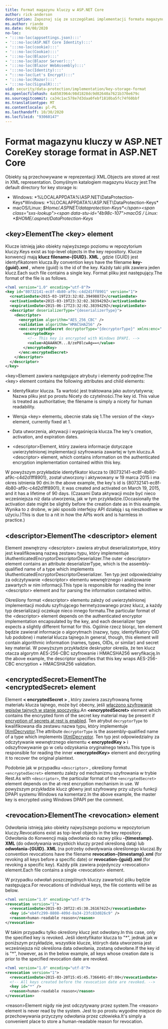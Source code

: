 ```yaml
---
title: Format magazynu kluczy w ASP.NET Core
author: rick-anderson
description: Zapoznaj się ze szczegółami implementacji formatu magazynu kluczy ASP.NET Core ochrony danych.
ms.author: riande
ms.date: 04/08/2020
no-loc:
- ':::no-loc(appsettings.json):::'
- ':::no-loc(ASP.NET Core Identity):::'
- ':::no-loc(cookie):::'
- ':::no-loc(Cookie):::'
- ':::no-loc(Blazor):::'
- ':::no-loc(Blazor Server):::'
- ':::no-loc(Blazor WebAssembly):::'
- ':::no-loc(Identity):::'
- ":::no-loc(Let's Encrypt):::"
- ':::no-loc(Razor):::'
- ':::no-loc(SignalR):::'
uid: security/data-protection/implementation/key-storage-format
ms.openlocfilehash: 4a8503964c98d1828dc9d02640a7621b370e679c
ms.sourcegitcommit: ca34c1ac578e7d3daa0febf1810ba5fc74f60bbf
ms.translationtype: MT
ms.contentlocale: pl-PL
ms.lasthandoff: 10/30/2020
ms.locfileid: "93060147"
---
```

# <a name="key-storage-format-in-aspnet-core"></a><span data-ttu-id="4b98c-103">Format magazynu kluczy w ASP.NET Core</span><span class="sxs-lookup"><span data-stu-id="4b98c-103">Key storage format in ASP.NET Core</span></span>

<a name="data-protection-implementation-key-storage-format"></a>

<span data-ttu-id="4b98c-104">Obiekty są przechowywane w reprezentacji XML.</span><span class="sxs-lookup"><span data-stu-id="4b98c-104">Objects are stored at rest in XML representation.</span></span> <span data-ttu-id="4b98c-105">Domyślnym katalogiem magazynu kluczy jest:</span><span class="sxs-lookup"><span data-stu-id="4b98c-105">The default directory for key storage is:</span></span>

* <span data-ttu-id="4b98c-106">Windows: \*%LOCALAPPDATA%\ASP.NET\DataProtection-Keys\*</span><span class="sxs-lookup"><span data-stu-id="4b98c-106">Windows: \*%LOCALAPPDATA%\ASP.NET\DataProtection-Keys\*</span></span>
* <span data-ttu-id="4b98c-107">macOS/Linux: *$Home/.ASPNET/dataprotection-Keys*</span><span class="sxs-lookup"><span data-stu-id="4b98c-107">macOS / Linux: *$HOME/.aspnet/DataProtection-Keys*</span></span>

## <a name="the-key-element"></a><span data-ttu-id="4b98c-108">\<key>Element</span><span class="sxs-lookup"><span data-stu-id="4b98c-108">The \<key> element</span></span>

<span data-ttu-id="4b98c-109">Klucze istnieją jako obiekty najwyższego poziomu w repozytorium kluczy.</span><span class="sxs-lookup"><span data-stu-id="4b98c-109">Keys exist as top-level objects in the key repository.</span></span> <span data-ttu-id="4b98c-110">Klucze konwencji mają **klucz filename-{GUID}. XML** , gdzie {GUID} jest identyfikatorem klucza.</span><span class="sxs-lookup"><span data-stu-id="4b98c-110">By convention keys have the filename **key-{guid}.xml** , where {guid} is the id of the key.</span></span> <span data-ttu-id="4b98c-111">Każdy taki plik zawiera jeden klucz.</span><span class="sxs-lookup"><span data-stu-id="4b98c-111">Each such file contains a single key.</span></span> <span data-ttu-id="4b98c-112">Format pliku jest następujący.</span><span class="sxs-lookup"><span data-stu-id="4b98c-112">The format of the file is as follows.</span></span>

```xml
<?xml version="1.0" encoding="utf-8"?>
<key id="80732141-ec8f-4b80-af9c-c4d2d1ff8901" version="1">
  <creationDate>2015-03-19T23:32:02.3949887Z</creationDate>
  <activationDate>2015-03-19T23:32:02.3839429Z</activationDate>
  <expirationDate>2015-06-17T23:32:02.3839429Z</expirationDate>
  <descriptor deserializerType="{deserializerType}">
    <descriptor>
      <encryption algorithm="AES_256_CBC" />
      <validation algorithm="HMACSHA256" />
      <enc:encryptedSecret decryptorType="{decryptorType}" xmlns:enc="...">
        <encryptedKey>
          <!-- This key is encrypted with Windows DPAPI. -->
          <value>AQAAANCM...8/zeP8lcwAg==</value>
        </encryptedKey>
      </enc:encryptedSecret>
    </descriptor>
  </descriptor>
</key>
```

<span data-ttu-id="4b98c-113">\<key>Element zawiera następujące atrybuty i elementy podrzędne:</span><span class="sxs-lookup"><span data-stu-id="4b98c-113">The \<key> element contains the following attributes and child elements:</span></span>

* <span data-ttu-id="4b98c-114">Identyfikator klucza. Ta wartość jest traktowana jako autorytatywna; Nazwa pliku jest po prostu Nicety do czytelności.</span><span class="sxs-lookup"><span data-stu-id="4b98c-114">The key id. This value is treated as authoritative; the filename is simply a nicety for human readability.</span></span>

* <span data-ttu-id="4b98c-115">Wersja \<key> elementu, obecnie stała się 1.</span><span class="sxs-lookup"><span data-stu-id="4b98c-115">The version of the \<key> element, currently fixed at 1.</span></span>

* <span data-ttu-id="4b98c-116">Data utworzenia, aktywacji i wygaśnięcia klucza.</span><span class="sxs-lookup"><span data-stu-id="4b98c-116">The key's creation, activation, and expiration dates.</span></span>

* <span data-ttu-id="4b98c-117">\<descriptor>Element, który zawiera informacje dotyczące uwierzytelnionej implementacji szyfrowania zawartej w tym kluczu.</span><span class="sxs-lookup"><span data-stu-id="4b98c-117">A \<descriptor> element, which contains information on the authenticated encryption implementation contained within this key.</span></span>

<span data-ttu-id="4b98c-118">W powyższym przykładzie identyfikator klucza to {80732141-ec8f-4b80-af9c-c4d2d1ff8901}, został utworzony i aktywowany w 19 marca 2015 i ma okres istnienia 90 dni.</span><span class="sxs-lookup"><span data-stu-id="4b98c-118">In the above example, the key's id is {80732141-ec8f-4b80-af9c-c4d2d1ff8901}, it was created and activated on March 19, 2015, and it has a lifetime of 90 days.</span></span> <span data-ttu-id="4b98c-119">(Czasami Data aktywacji może być nieco wcześniejsza niż data utworzenia, jak w tym przykładzie.</span><span class="sxs-lookup"><span data-stu-id="4b98c-119">(Occasionally the activation date might be slightly before the creation date as in this example.</span></span> <span data-ttu-id="4b98c-120">Wynika to z drobne, w jaki sposób interfejsy API działają i są nieszkodliwe w użyciu.)</span><span class="sxs-lookup"><span data-stu-id="4b98c-120">This is due to a nit in how the APIs work and is harmless in practice.)</span></span>

## <a name="the-descriptor-element"></a><span data-ttu-id="4b98c-121">\<descriptor>Element</span><span class="sxs-lookup"><span data-stu-id="4b98c-121">The \<descriptor> element</span></span>

<span data-ttu-id="4b98c-122">Element zewnętrzny \<descriptor> zawiera atrybut deserializatortype, który jest kwalifikowaną nazwą zestawu typu, który implementuje IAuthenticatedEncryptorDescriptorDeserializer.</span><span class="sxs-lookup"><span data-stu-id="4b98c-122">The outer \<descriptor> element contains an attribute deserializerType, which is the assembly-qualified name of a type which implements IAuthenticatedEncryptorDescriptorDeserializer.</span></span> <span data-ttu-id="4b98c-123">Ten typ jest odpowiedzialny za odczytywanie \<descriptor> elementu wewnętrznego i analizowanie zawartych w nim informacji.</span><span class="sxs-lookup"><span data-stu-id="4b98c-123">This type is responsible for reading the inner \<descriptor> element and for parsing the information contained within.</span></span>

<span data-ttu-id="4b98c-124">Określony format \<descriptor> elementu zależy od uwierzytelnionej implementacji modułu szyfrującego hermetyzowanego przez klucz, a każdy typ deserializacji oczekuje nieco innego formatu.</span><span class="sxs-lookup"><span data-stu-id="4b98c-124">The particular format of the \<descriptor> element depends on the authenticated encryptor implementation encapsulated by the key, and each deserializer type expects a slightly different format for this.</span></span> <span data-ttu-id="4b98c-125">Ogólnie rzecz biorąc, ten element będzie zawierał informacje o algorytmach (nazwy, typy, identyfikatory OID lub podobne) i materiał klucza tajnego.</span><span class="sxs-lookup"><span data-stu-id="4b98c-125">In general, though, this element will contain algorithmic information (names, types, OIDs, or similar) and secret key material.</span></span> <span data-ttu-id="4b98c-126">W powyższym przykładzie deskryptor określa, że ten klucz otacza algorytm AES-256-CBC szyfrowanie i HMACSHA256 weryfikację.</span><span class="sxs-lookup"><span data-stu-id="4b98c-126">In the above example, the descriptor specifies that this key wraps AES-256-CBC encryption + HMACSHA256 validation.</span></span>

## <a name="the-encryptedsecret-element"></a><span data-ttu-id="4b98c-127">\<encryptedSecret>Element</span><span class="sxs-lookup"><span data-stu-id="4b98c-127">The \<encryptedSecret> element</span></span>

<span data-ttu-id="4b98c-128">Element **&lt; encryptedSecret &gt;** , który zawiera zaszyfrowaną formę materiału klucza tajnego, może być obecny, jeśli [włączono szyfrowanie wpisów tajnych w stanie spoczynku](xref:security/data-protection/implementation/key-encryption-at-rest).</span><span class="sxs-lookup"><span data-stu-id="4b98c-128">An **&lt;encryptedSecret&gt;** element which contains the encrypted form of the secret key material may be present if [encryption of secrets at rest is enabled](xref:security/data-protection/implementation/key-encryption-at-rest).</span></span> <span data-ttu-id="4b98c-129">Ten atrybut `decryptorType` to kwalifikowana dla zestawu nazwa typu, który implementuje [IXmlDecryptor](/dotnet/api/microsoft.aspnetcore.dataprotection.xmlencryption.ixmldecryptor).</span><span class="sxs-lookup"><span data-stu-id="4b98c-129">The attribute `decryptorType` is the assembly-qualified name of a type which implements [IXmlDecryptor](/dotnet/api/microsoft.aspnetcore.dataprotection.xmlencryption.ixmldecryptor).</span></span> <span data-ttu-id="4b98c-130">Ten typ jest odpowiedzialny za odczytywanie wewnętrznego elementu **&lt; encryptedKey &gt;** i odszyfrowywanie go w celu odzyskania oryginalnego tekstu.</span><span class="sxs-lookup"><span data-stu-id="4b98c-130">This type is responsible for reading the inner **&lt;encryptedKey&gt;** element and decrypting it to recover the original plaintext.</span></span>

<span data-ttu-id="4b98c-131">Podobnie jak w przypadku `<descriptor>` , określony format `<encryptedSecret>` elementu zależy od mechanizmu szyfrowania w trybie Rest.</span><span class="sxs-lookup"><span data-stu-id="4b98c-131">As with `<descriptor>`, the particular format of the `<encryptedSecret>` element depends on the at-rest encryption mechanism in use.</span></span> <span data-ttu-id="4b98c-132">W powyższym przykładzie klucz główny jest szyfrowany przy użyciu funkcji DPAPI systemu Windows na komentarz.</span><span class="sxs-lookup"><span data-stu-id="4b98c-132">In the above example, the master key is encrypted using Windows DPAPI per the comment.</span></span>

## <a name="the-revocation-element"></a><span data-ttu-id="4b98c-133">\<revocation>Element</span><span class="sxs-lookup"><span data-stu-id="4b98c-133">The \<revocation> element</span></span>

<span data-ttu-id="4b98c-134">Odwołania istnieją jako obiekty najwyższego poziomu w repozytorium kluczy.</span><span class="sxs-lookup"><span data-stu-id="4b98c-134">Revocations exist as top-level objects in the key repository.</span></span> <span data-ttu-id="4b98c-135">Odwołania do Konwencji mają odwołania do nazwy pliku **-{timestamp}. XML** (do odwoływania wszystkich kluczy przed określoną datą) lub **odwołania-{GUID}. XML** (na potrzeby odwoływania określonego klucza).</span><span class="sxs-lookup"><span data-stu-id="4b98c-135">By convention revocations have the filename **revocation-{timestamp}.xml** (for revoking all keys before a specific date) or **revocation-{guid}.xml** (for revoking a specific key).</span></span> <span data-ttu-id="4b98c-136">Każdy plik zawiera pojedynczy \<revocation> element.</span><span class="sxs-lookup"><span data-stu-id="4b98c-136">Each file contains a single \<revocation> element.</span></span>

<span data-ttu-id="4b98c-137">W przypadku odwołań poszczególnych kluczy zawartość pliku będzie następująca.</span><span class="sxs-lookup"><span data-stu-id="4b98c-137">For revocations of individual keys, the file contents will be as below.</span></span>

```xml
<?xml version="1.0" encoding="utf-8"?>
<revocation version="1">
  <revocationDate>2015-03-20T22:45:30.2616742Z</revocationDate>
  <key id="eb4fc299-8808-409d-8a34-23fc83d026c9" />
  <reason>human-readable reason</reason>
</revocation>
```

<span data-ttu-id="4b98c-138">W takim przypadku tylko określony klucz jest odwołany.</span><span class="sxs-lookup"><span data-stu-id="4b98c-138">In this case, only the specified key is revoked.</span></span> <span data-ttu-id="4b98c-139">Jeśli identyfikator klucza to "\*", jednak jak w poniższym przykładzie, wszystkie klucze, których data utworzenia jest wcześniejsza niż określona data odwołania, zostaną odwołane.</span><span class="sxs-lookup"><span data-stu-id="4b98c-139">If the key id is "\*", however, as in the below example, all keys whose creation date is prior to the specified revocation date are revoked.</span></span>

```xml
<?xml version="1.0" encoding="utf-8"?>
<revocation version="1">
  <revocationDate>2015-03-20T15:45:45.7366491-07:00</revocationDate>
  <!-- All keys created before the revocation date are revoked. -->
  <key id="*" />
  <reason>human-readable reason</reason>
</revocation>
```

<span data-ttu-id="4b98c-140">\<reason>Element nigdy nie jest odczytywany przez system.</span><span class="sxs-lookup"><span data-stu-id="4b98c-140">The \<reason> element is never read by the system.</span></span> <span data-ttu-id="4b98c-141">Jest to po prostu wygodne miejsce do przechowywania przyczyny odwołania przez człowieka.</span><span class="sxs-lookup"><span data-stu-id="4b98c-141">It's simply a convenient place to store a human-readable reason for revocation.</span></span>
